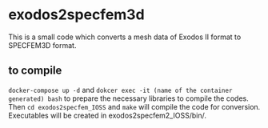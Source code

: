 # exodos2specfem3d

This is a small code which converts a mesh data of Exodos II format to SPECFEM3D format.  

## to compile 
`docker-compose up -d` and `dokcer exec -it (name of the container generated) bash` to prepare the necessary libraries to compile the codes.  
Then `cd exodos2specfem_IOSS` and `make` will compile the code for conversion.  
Executables will be created in exodos2specfem2\_IOSS/bin/.
